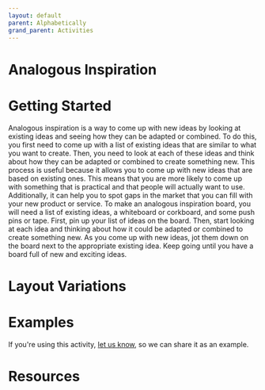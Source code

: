 ```yaml
---
layout: default
parent: Alphabetically
grand_parent: Activities
---
```

# Analogous Inspiration

# Getting Started

Analogous inspiration is a way to come up with new ideas by looking at existing ideas and seeing how they can be adapted or combined. To do this, you first need to come up with a list of existing ideas that are similar to what you want to create. Then, you need to look at each of these ideas and think about how they can be adapted or combined to create something new. This process is useful because it allows you to come up with new ideas that are based on existing ones. This means that you are more likely to come up with something that is practical and that people will actually want to use. Additionally, it can help you to spot gaps in the market that you can fill with your new product or service. To make an analogous inspiration board, you will need a list of existing ideas, a whiteboard or corkboard, and some push pins or tape. First, pin up your list of ideas on the board. Then, start looking at each idea and thinking about how it could be adapted or combined to create something new. As you come up with new ideas, jot them down on the board next to the appropriate existing idea. Keep going until you have a board full of new and exciting ideas.

# Layout Variations
# Examples
If you're using this activity, [let us know](https://github.com/Standards-and-Practices/structured-rapid-development/issues/new?assignees=&labels=documentation&template=example-submission.md&title=Example+of+%5Byour+pattern+here%5D), so we can share it as an example.
# Resources